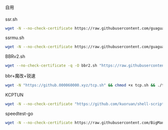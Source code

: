自用


####
ssr.sh
``` bash
wget -N --no-check-certificate https://raw.githubusercontent.com/guaguagaga/ggg/master/ssr.sh && chmod +x ssr.sh && bash ssr.sh
```
ssrmu.sh
``` bash
wget -N --no-check-certificate https://raw.githubusercontent.com/guaguagaga/ggg/master/ssrmu.sh && chmod +x ssrmu.sh && bash ssrmu.sh
```
BBRv2.sh
``` bash
wget --no-check-certificate -q -O bbr2.sh "https://raw.githubusercontent.com/yeyingorg/bbr2.sh/master/bbr2.sh" && chmod +x bbr2.sh && bash bbr2.sh
```
bbr+魔改+锐速
``` bash
wget -N "https://github.000060000.xyz/tcp.sh" && chmod +x tcp.sh && ./tcp.sh
```
KCPTUN
```bash
wget -N --no-check-certificate "https://github.com/kuoruan/shell-scripts/raw/master/kcptun/kcptun.sh" && chmod +x kcptun.sh && bash kcptun.sh
```
speedtest-go
```bash
wget -N --no-check-certificate https://raw.githubusercontent.com/BigMangos/speedtest-go-script/master/install.sh && chmod +x install.sh && bash install.sh
```
